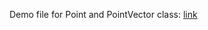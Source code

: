 Demo file for Point and PointVector class: [link](https://github.com/nikunjsanghai/Intermediate_Programming_Cplusplus/blob/main/Week7/Point_class_demo.md)
